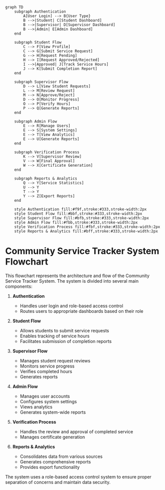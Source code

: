 ```mermaid
graph TD
    subgraph Authentication
        A[User Login] --> B{User Type}
        B -->|Student| C[Student Dashboard]
        B -->|Supervisor| D[Supervisor Dashboard]
        B -->|Admin| E[Admin Dashboard]
    end

    subgraph Student Flow
        C --> F[View Profile]
        C --> G[Submit Service Request]
        G --> H[Request Pending]
        H --> I[Request Approved/Rejected]
        I -->|Approved| J[Track Service Hours]
        J --> K[Submit Completion Report]
    end

    subgraph Supervisor Flow
        D --> L[View Student Requests]
        L --> M[Review Request]
        M --> N[Approve/Reject]
        D --> O[Monitor Progress]
        O --> P[Verify Hours]
        P --> Q[Generate Reports]
    end

    subgraph Admin Flow
        E --> R[Manage Users]
        E --> S[System Settings]
        E --> T[View Analytics]
        E --> U[Generate Reports]
    end

    subgraph Verification Process
        K --> V[Supervisor Review]
        V --> W[Final Approval]
        W --> X[Certificate Generation]
    end

    subgraph Reports & Analytics
        Q --> Y[Service Statistics]
        U --> Y
        T --> Y
        Y --> Z[Export Reports]
    end

    style Authentication fill:#f9f,stroke:#333,stroke-width:2px
    style Student Flow fill:#bbf,stroke:#333,stroke-width:2px
    style Supervisor Flow fill:#bfb,stroke:#333,stroke-width:2px
    style Admin Flow fill:#fbb,stroke:#333,stroke-width:2px
    style Verification Process fill:#fbf,stroke:#333,stroke-width:2px
    style Reports & Analytics fill:#bff,stroke:#333,stroke-width:2px
```

# Community Service Tracker System Flowchart

This flowchart represents the architecture and flow of the Community Service Tracker System. The system is divided into several main components:

1. **Authentication**
   - Handles user login and role-based access control
   - Routes users to appropriate dashboards based on their role

2. **Student Flow**
   - Allows students to submit service requests
   - Enables tracking of service hours
   - Facilitates submission of completion reports

3. **Supervisor Flow**
   - Manages student request reviews
   - Monitors service progress
   - Verifies completed hours
   - Generates reports

4. **Admin Flow**
   - Manages user accounts
   - Configures system settings
   - Views analytics
   - Generates system-wide reports

5. **Verification Process**
   - Handles the review and approval of completed service
   - Manages certificate generation

6. **Reports & Analytics**
   - Consolidates data from various sources
   - Generates comprehensive reports
   - Provides export functionality

The system uses a role-based access control system to ensure proper separation of concerns and maintain data security. 